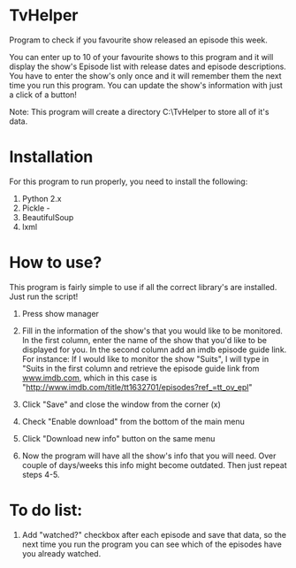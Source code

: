 # TvHelper
Program to check if you favourite show released an episode this week.

You can enter up to 10 of your favourite shows to this program and it will display the show's Episode list with release dates and episode descriptions. You have to enter the show's only once and it will remember them the next time you run this program. You can update the show's information with just a click of a button!

Note: This program will create a directory C:\TvHelper to store all of it's data.

# Installation

For this program to run properly, you need to install the following:
1. Python 2.x
2. Pickle - 
3. BeautifulSoup
4. lxml 


# How to use?

This program is fairly simple to use if all the correct library's are installed. Just run the script!

1. Press show manager
2. Fill in the information of the show's that you would like to be monitored. In the first column, enter the name of the show that you'd like to be displayed for you. In the second column add an imdb episode guide link. 
For instance: 
If I would like to monitor the show "Suits", I will type in "Suits in the first column and retrieve the episode guide link from www.imdb.com, which in this case is "http://www.imdb.com/title/tt1632701/episodes?ref_=tt_ov_epl"

3. Click "Save" and close the window from the corner (x)
4. Check "Enable download" from the bottom of the main menu
5. Click "Download new info" button on the same menu
6. Now the program will have all the show's info that you will need. Over couple of days/weeks this info might become outdated. Then just repeat steps 4-5.

# To do list:
1. Add "watched?" checkbox after each episode and save that data, so the next time you run the program you can see which of the episodes have you already watched.
